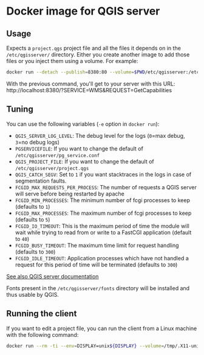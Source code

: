 # Docker image for QGIS server

## Usage

Expects a `project.qgs` project file and all the files it depends on in the `/etc/qgisserver/`
directory. Either you create another image to add those files or you inject them using
a volume. For example:

```bash
docker run --detach --publish=8380:80 --volume=$PWD/etc/qgisserver:/etc/qgisserver camptocamp/qgis-server
```

With the previous command, you'll get to your server with this URL:
http://localhost:8380/?SERVICE=WMS&REQUEST=GetCapabilities

## Tuning

You can use the following variables (`-e` option in `docker run`):

-   `QGIS_SERVER_LOG_LEVEL`: The debug level for the logs (`0`=max debug, `3`=no debug logs)
-   `PGSERVICEFILE`: If you want to change the default of `/etc/qgisserver/pg_service.conf`
-   `QGIS_PROJECT_FILE`: If you want to change the default of `/etc/qgisserver/project.qgs`
-   `QGIS_CATCH_SEGV`: Set to `1` if you want stacktraces in the logs in case of segmentation faults.
-   `FCGID_MAX_REQUESTS_PER_PROCESS`: The number of requests a QGIS server will serve before being restarted by apache
-   `FCGID_MIN_PROCESSES`: The minimum number of fcgi processes to keep (defaults to `1`)
-   `FCGID_MAX_PROCESSES`: The maximum number of fcgi processes to keep (defaults to `5`)
-   `FCGID_IO_TIMEOUT`: This is the maximum period of time the module will wait while trying to read from or
    write to a FastCGI application (default to `40`)
-   `FCGID_BUSY_TIMEOUT`: The maximum time limit for request handling (defaults to `300`)
-   `FCGID_IDLE_TIMEOUT`: Application processes which have not handled a request for
    this period of time will be terminated (defaults to `300`)

[See also QGIS server documentation](https://docs.qgis.org/3.16/en/docs/server_manual/config.html?highlight=environment#environment-variables)

Fonts present in the `/etc/qgisserver/fonts` directory will be installed and thus usable by QGIS.

## Running the client

If you want to edit a project file, you can run the client from a Linux machine with the following command:

```bash
docker run --rm -ti --env=DISPLAY=unix${DISPLAY} --volume=/tmp/.X11-unix:/tmp/.X11-unix --volume=${HOME}:${HOME} camptocamp/qgis-server:master-desktop
```
